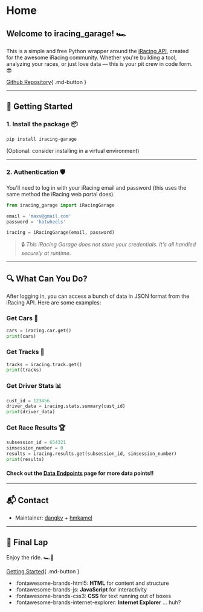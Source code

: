 # Home

##  Welcome to **iracing\_garage**! 🏎️

This is a simple and free Python wrapper around the [iRacing API](https://forums.iracing.com/discussion/15068/general-availability-of-data-api/p1), created for the awesome iRacing community. Whether you're building a tool, analyzing your races, or just love data — this is your pit crew in code form. 😎

[Github Repository](https://github.com/dangkv/iracing_garage){ .md-button }

---

## 🚀 Getting Started

### 1. Install the package 📦

```bash
pip install iracing-garage
```

(Optional: consider installing in a virtual environment)

---

### 2. Authentication 🛡️

You'll need to log in with your iRacing email and password (this uses the same method the iRacing web portal does).

```python
from iracing_garage import iRacingGarage

email = 'maxv@gmail.com'
password = 'hotwheels'

iracing = iRacingGarage(email, password)
```

> 🔒 *This iRacing Garage does not store your credentials. It's all handled securely at runtime.*

---

## 🔍 What Can You Do?


After logging in, you can access a bunch of data in JSON format from the iRacing API.
Here are some examples:

### Get Cars 🚗

```python hl_lines="1"
cars = iracing.car.get()
print(cars)
```

### Get Tracks 🏁

```python hl_lines="1"
tracks = iracing.track.get()
print(tracks)
```

### Get Driver Stats 📊

```python hl_lines="2"
cust_id = 123456
driver_data = iracing.stats.summary(cust_id)
print(driver_data)
```

### Get Race Results 🏆

```python hl_lines="3"
subsession_id = 654321
simsession_number = 0
results = iracing.results.get(subsession_id, simsession_number)
print(results)
```
#### Check out the [Data Endpoints](https://dangkv.github.io/iracing_garage/data-endpoints/) page for more data points!!

---

## 📬 Contact

* Maintainer: [dangkv](https://github.com/dangkv) + [hmkamel](https://github.com/hmkamel)

---

## 🏁 Final Lap

Enjoy the ride. 🏎️💨

[Getting Started](getting-started.md){ .md-button }

<div class="grid cards" markdown>

- :fontawesome-brands-html5: __HTML__ for content and structure
- :fontawesome-brands-js: __JavaScript__ for interactivity
- :fontawesome-brands-css3: __CSS__ for text running out of boxes
- :fontawesome-brands-internet-explorer: __Internet Explorer__ ... huh?

</div>
